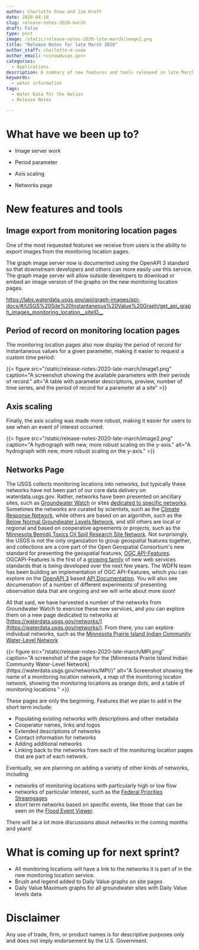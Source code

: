```yaml
---
author: Charlotte Snow and Jim Kreft
date: 2020-04-10
slug: release-notes-2020-march
draft: False
type: post
image: /static/release-notes-2020-late-march/image2.png
title: "Release Notes for late March 2020"
author_staff: charlotte-m-snow
author_email: <csnow@usgs.gov>
categories:
  - Applications
description: A summary of new features and tools released in late March, 2020
keywords:
  - water information
tags:
  - Water Data for the Nation
  - Release Notes

---
```


What have we been up to?
========================

-   Image server work

-   Period parameter

-   Axis scaling

-   Networks page

New features and tools
======================

Image export from monitoring location pages
-------------------------------------------

One of the most requested features we receive from users is the ability to export images from the monitoring location pages.

The graph image server now is documented using the OpenAPI 3 standard so that downstream developers and others can more easily use this service. The graph image server will allow outside developers to download or embed an image version of the graphs on the new monitoring location pages.

<https://labs.waterdata.usgs.gov/api/graph-images/api-docs/#/USGS%20Site%20Instantaneous%20Value%20Graph/get_api_graph_images_monitoring_location__siteID__>

Period of record on monitoring location pages
---------------------------------------------

The monitoring location pages also now display the period of record for instantaneous values for a given parameter, making it easier to request a custom time period:

<div class="grid-row">
    <div class="grid-col-14 grid-offset-0">
    {{< figure src="/static/release-notes-2020-late-march/image1.png" caption="A screenshot showing the available parameters with their periods of record." alt="A table with parameter descriptions, preview, number of time series, and the period of record for a parameter at a site" >}}
    </div>
</div>




Axis scaling
------------

Finally, the axis scaling was made more robust, making it easier for users to see when an event of interest occurred:




<div class="grid-row">
    <div class="grid-col-14 grid-offset-0">
    {{< figure src="/static/release-notes-2020-late-march/image2.png" caption="A hydrograph with new, more robust scaling on the y-axis." alt="A hydrograph with new, more robust scaling on the y-axis." >}}
    </div>
</div>




Networks Page
-------------

The USGS collects monitoring locations into networks, but typically these networks have not been part of our core data delivery on waterdata.usgs.gov.  Rather, networks have been presented on ancillary sites, such as [Groundwater Watch](https://groundwaterwatch.usgs.gov/) or sites [dedicated to specific networks](https://cida.usgs.gov/quality/rivers/home).  Sometimes the networks are curated by scientists, such as the [Climate Response Network](https://groundwaterwatch.usgs.gov/CRNHome.asp), while others are based on an algorithm, such as the [Below Normal Groundwater Levels Network](https://groundwaterwatch.usgs.gov/LWLHome.asp), and still others are local or regional and based on cooperative agreements or projects, such as  the [Minnesota Bemidji Toxics Oil Spill Research Site Network](https://groundwaterwatch.usgs.gov/netmapT4L1.asp?ncd=MBT).  Not surprisingly, the USGS is not the only organization to group geospatial features together, and collections are a core part of the Open Geospatial Consortium's new standard for presenting the geospatial features, [OGC API-Features](https://www.ogc.org/standards/ogcapi-features).  OGCAPI-Features is the first of a [growing family](http://www.ogcapi.org/) of new web services standards that is being developed over the next few years. The WDFN team has been building an implementation of OGC API-Features, which you can explore on the [OpenAPI 3](http://spec.openapis.org/oas/v3.0.3) based [API Documentation](https://labs.waterdata.usgs.gov/api/observations/swagger-ui/index.html?url=/api/observations/v3/api-docs). You will also see documenation of a number of different experiments of presenting observation data that are ongoing and we will write about more soon!


All that said, we have harvested a number of the networks from Groundwater Watch to exercise these new services, and you can explore them on a new page dedicated to networks at [https://waterdata.usgs.gov/networks/](https://waterdata.usgs.gov/networks/).  From there, you can explore individual networks, such as the [Minnesota Prairie Island Indian Community Water-Level Network](https://waterdata.usgs.gov/networks/MPI/)

<div class="grid-row">
    <div class="grid-col-14 grid-offset-0">
    {{< figure src="/static/release-notes-2020-late-march/MPI.png" caption="A screenshot of the page for the [Minnesota Prairie Island Indian Community Water-Level Network](https://waterdata.usgs.gov/networks/MPI/)" alt="A Screenshot showing the name of a monitoring location network, a map of the monitoring locaton network, showing the monitoring locations as orange dots, and a table of monitoring locations " >}}
    </div>
</div>

These pages are only the beginning.  Features that we plan to add in the short term include:
* Populating existing networks with descriptions and other metadata
* Cooperator names, links and logos
* Extended descriptions of networks
* Contact information for networks
* Adding additional networks
* Linking back to the networks from each of the monitoring location pages that are part of each network.

Eventually, we are planning on adding a variety of other kinds of networks, including
* networks of monitoring locations with particularly high or low flow
* networks of particular interest, such as the [Federal Priorities Streamgages](https://water.usgs.gov/networks/fps/) 
* short term networks based on specific events, like those that can be seen on the [Flood Event Viewer](https://stn.wim.usgs.gov/FEV/). 

There will be a lot more discussions about networks in the coming months and years! 

What is coming up for next sprint?
==================================

* All monitoring locations will have a link to the networks it is part of in the new monitoring location service.
* Brush and legend added to Daily Value graphs on site pages
* Daily Value Maximum graphs for all groundwater sites with Daily Value levels data.


Disclaimer
==========

Any use of trade, firm, or product names is for descriptive purposes only and does not imply endorsement by the U.S. Government.